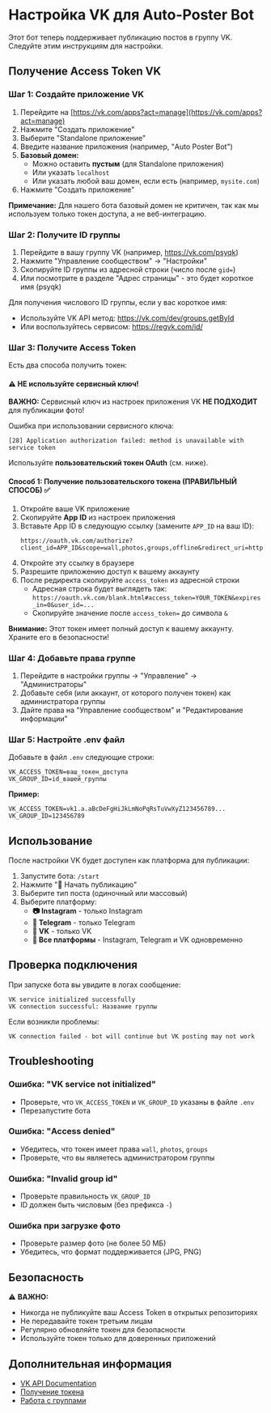 # Настройка VK для Auto-Poster Bot

Этот бот теперь поддерживает публикацию постов в группу VK. Следуйте этим инструкциям для настройки.

## Получение Access Token VK

### Шаг 1: Создайте приложение VK

1. Перейдите на [https://vk.com/apps?act=manage](https://vk.com/apps?act=manage)
2. Нажмите "Создать приложение"
3. Выберите "Standalone приложение"
4. Введите название приложения (например, "Auto Poster Bot")
5. **Базовый домен:** 
   - Можно оставить **пустым** (для Standalone приложения)
   - Или указать `localhost` 
   - Или указать любой ваш домен, если есть (например, `mysite.com`)
6. Нажмите "Создать приложение"

**Примечание:** Для нашего бота базовый домен не критичен, так как мы используем только токен доступа, а не веб-интеграцию.

### Шаг 2: Получите ID группы

1. Перейдите в вашу группу VK (например, https://vk.com/psyqk)
2. Нажмите "Управление сообществом" → "Настройки"
3. Скопируйте ID группы из адресной строки (число после `gid=`)
4. Или посмотрите в разделе "Адрес страницы" - это будет короткое имя (psyqk)

Для получения числового ID группы, если у вас короткое имя:
- Используйте VK API метод: https://vk.com/dev/groups.getById
- Или воспользуйтесь сервисом: https://regvk.com/id/

### Шаг 3: Получите Access Token

Есть два способа получить токен:

#### ⚠️ НЕ используйте сервисный ключ!

**ВАЖНО:** Сервисный ключ из настроек приложения VK **НЕ ПОДХОДИТ** для публикации фото!

Ошибка при использовании сервисного ключа:
```
[28] Application authorization failed: method is unavailable with service token
```

Используйте **пользовательский токен OAuth** (см. ниже).

#### Способ 1: Получение пользовательского токена (ПРАВИЛЬНЫЙ СПОСОБ) ✅

1. Откройте ваше VK приложение
2. Скопируйте **App ID** из настроек приложения
3. Вставьте App ID в следующую ссылку (замените `APP_ID` на ваш ID):
   ```
   https://oauth.vk.com/authorize?client_id=APP_ID&scope=wall,photos,groups,offline&redirect_uri=https://oauth.vk.com/blank.html&display=page&response_type=token
   ```
4. Откройте эту ссылку в браузере
5. Разрешите приложению доступ к вашему аккаунту
6. После редиректа скопируйте `access_token` из адресной строки
   - Адресная строка будет выглядеть так: `https://oauth.vk.com/blank.html#access_token=YOUR_TOKEN&expires_in=0&user_id=...`
   - Скопируйте значение после `access_token=` до символа `&`

**Внимание:** Этот токен имеет полный доступ к вашему аккаунту. Храните его в безопасности!

### Шаг 4: Добавьте права группе

1. Перейдите в настройки группы → "Управление" → "Администраторы"
2. Добавьте себя (или аккаунт, от которого получен токен) как администратора группы
3. Дайте права на "Управление сообществом" и "Редактирование информации"

### Шаг 5: Настройте .env файл

Добавьте в файл `.env` следующие строки:

```env
VK_ACCESS_TOKEN=ваш_токен_доступа
VK_GROUP_ID=id_вашей_группы
```

**Пример:**
```env
VK_ACCESS_TOKEN=vk1.a.aBcDeFgHiJkLmNoPqRsTuVwXyZ123456789...
VK_GROUP_ID=123456789
```

## Использование

После настройки VK будет доступен как платформа для публикации:

1. Запустите бота: `/start`
2. Нажмите "🚀 Начать публикацию"
3. Выберите тип поста (одиночный или массовый)
4. Выберите платформу:
   - **📷 Instagram** - только Instagram
   - **💬 Telegram** - только Telegram  
   - **🔵 VK** - только VK
   - **🔀 Все платформы** - Instagram, Telegram и VK одновременно

## Проверка подключения

При запуске бота вы увидите в логах сообщение:
```
VK service initialized successfully
VK connection successful: Название группы
```

Если возникли проблемы:
```
VK connection failed - bot will continue but VK posting may not work
```

## Troubleshooting

### Ошибка: "VK service not initialized"
- Проверьте, что `VK_ACCESS_TOKEN` и `VK_GROUP_ID` указаны в файле `.env`
- Перезапустите бота

### Ошибка: "Access denied"
- Убедитесь, что токен имеет права `wall`, `photos`, `groups`
- Проверьте, что вы являетесь администратором группы

### Ошибка: "Invalid group id"
- Проверьте правильность `VK_GROUP_ID`
- ID должен быть числовым (без префикса `-`)

### Ошибка при загрузке фото
- Проверьте размер фото (не более 50 МБ)
- Убедитесь, что формат поддерживается (JPG, PNG)

## Безопасность

⚠️ **ВАЖНО:**
- Никогда не публикуйте ваш Access Token в открытых репозиториях
- Не передавайте токен третьим лицам
- Регулярно обновляйте токен для безопасности
- Используйте токен только для доверенных приложений

## Дополнительная информация

- [VK API Documentation](https://dev.vk.com/ru)
- [Получение токена](https://dev.vk.com/ru/api/access-token/getting-started)
- [Работа с группами](https://dev.vk.com/ru/method/groups)

